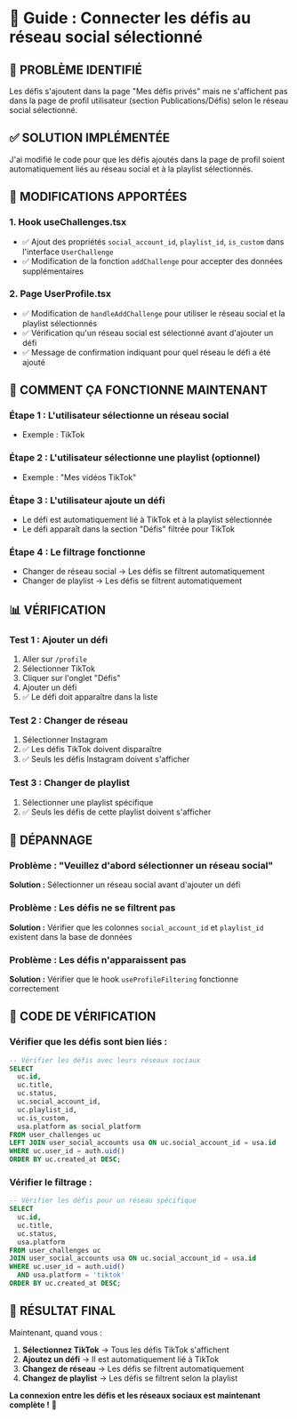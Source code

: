 # 🔗 Guide : Connecter les défis au réseau social sélectionné

## 🎯 **PROBLÈME IDENTIFIÉ**

Les défis s'ajoutent dans la page "Mes défis privés" mais ne s'affichent pas dans la page de profil utilisateur (section Publications/Défis) selon le réseau social sélectionné.

## ✅ **SOLUTION IMPLÉMENTÉE**

J'ai modifié le code pour que les défis ajoutés dans la page de profil soient automatiquement liés au réseau social et à la playlist sélectionnés.

## 🔧 **MODIFICATIONS APPORTÉES**

### **1. Hook useChallenges.tsx**
- ✅ Ajout des propriétés `social_account_id`, `playlist_id`, `is_custom` dans l'interface `UserChallenge`
- ✅ Modification de la fonction `addChallenge` pour accepter des données supplémentaires

### **2. Page UserProfile.tsx**
- ✅ Modification de `handleAddChallenge` pour utiliser le réseau social et la playlist sélectionnés
- ✅ Vérification qu'un réseau social est sélectionné avant d'ajouter un défi
- ✅ Message de confirmation indiquant pour quel réseau le défi a été ajouté

## 🚀 **COMMENT ÇA FONCTIONNE MAINTENANT**

### **Étape 1 : L'utilisateur sélectionne un réseau social**
- Exemple : TikTok

### **Étape 2 : L'utilisateur sélectionne une playlist (optionnel)**
- Exemple : "Mes vidéos TikTok"

### **Étape 3 : L'utilisateur ajoute un défi**
- Le défi est automatiquement lié à TikTok et à la playlist sélectionnée
- Le défi apparaît dans la section "Défis" filtrée pour TikTok

### **Étape 4 : Le filtrage fonctionne**
- Changer de réseau social → Les défis se filtrent automatiquement
- Changer de playlist → Les défis se filtrent automatiquement

## 📊 **VÉRIFICATION**

### **Test 1 : Ajouter un défi**
1. Aller sur `/profile`
2. Sélectionner TikTok
3. Cliquer sur l'onglet "Défis"
4. Ajouter un défi
5. ✅ Le défi doit apparaître dans la liste

### **Test 2 : Changer de réseau**
1. Sélectionner Instagram
2. ✅ Les défis TikTok doivent disparaître
3. ✅ Seuls les défis Instagram doivent s'afficher

### **Test 3 : Changer de playlist**
1. Sélectionner une playlist spécifique
2. ✅ Seuls les défis de cette playlist doivent s'afficher

## 🐛 **DÉPANNAGE**

### **Problème : "Veuillez d'abord sélectionner un réseau social"**
**Solution :** Sélectionner un réseau social avant d'ajouter un défi

### **Problème : Les défis ne se filtrent pas**
**Solution :** Vérifier que les colonnes `social_account_id` et `playlist_id` existent dans la base de données

### **Problème : Les défis n'apparaissent pas**
**Solution :** Vérifier que le hook `useProfileFiltering` fonctionne correctement

## 📝 **CODE DE VÉRIFICATION**

### **Vérifier que les défis sont bien liés :**
```sql
-- Vérifier les défis avec leurs réseaux sociaux
SELECT 
  uc.id,
  uc.title,
  uc.status,
  uc.social_account_id,
  uc.playlist_id,
  uc.is_custom,
  usa.platform as social_platform
FROM user_challenges uc
LEFT JOIN user_social_accounts usa ON uc.social_account_id = usa.id
WHERE uc.user_id = auth.uid()
ORDER BY uc.created_at DESC;
```

### **Vérifier le filtrage :**
```sql
-- Vérifier les défis pour un réseau spécifique
SELECT 
  uc.id,
  uc.title,
  uc.status,
  usa.platform
FROM user_challenges uc
JOIN user_social_accounts usa ON uc.social_account_id = usa.id
WHERE uc.user_id = auth.uid() 
  AND usa.platform = 'tiktok'
ORDER BY uc.created_at DESC;
```

## 🎉 **RÉSULTAT FINAL**

Maintenant, quand vous :
1. **Sélectionnez TikTok** → Tous les défis TikTok s'affichent
2. **Ajoutez un défi** → Il est automatiquement lié à TikTok
3. **Changez de réseau** → Les défis se filtrent automatiquement
4. **Changez de playlist** → Les défis se filtrent selon la playlist

**La connexion entre les défis et les réseaux sociaux est maintenant complète !** 🚀

